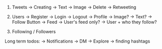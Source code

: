 1. Tweets 
    -> Creating 
    -> Text 
    -> Image 
    -> Delete 
    -> Retweeting

2. Users 
    -> Register 
    -> Login 
    -> Logout 
    -> Profile 
    -> Image? 
    -> Text? 
    -> Follow Button 
    -> Feed 
    -> User's feed only? 
    -> User + who they follow?

3. Following / Followers

Long term todos:
    -> Notifications
    -> DM
    -> Explore -> finding hashtags